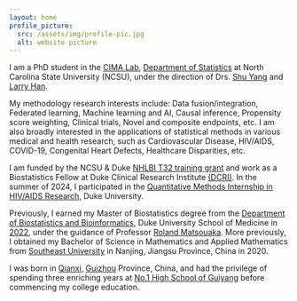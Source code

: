 ```yaml
---
layout: home
profile_picture:
  src: /assets/img/profile-pic.jpg
  alt: website picture
---
```


<p>
I am a PhD student in the <a href="https://sites.google.com/ncsu.edu/cima/home?authuser=2" target="_blank">CIMA Lab</a>, <a href="https://statistics.sciences.ncsu.edu/" target="_blank">Department of Statistics</a> at North Carolina State University (NCSU), under the direction of Drs. <a href="https://statistics.sciences.ncsu.edu/people/syang24/" target="_blank">Shu Yang</a> and <a href="https://bouve.northeastern.edu/directory/larry-han/" target="_blank">Larry Han</a>. 

My methodology research interests include: Data fusion/integration, Federated learning, Machine learning and AI, Causal inference, Propensity score weighting, Clinical trials, Novel and composite endpoints, etc. I am also broadly interested in the applications of statistical methods in various medical and health research, such as Cardiovascular Disease, HIV/AIDS, COVID-19, Congenital Heart Defects, Healthcare Disparities, etc. 

</p>	
   
<p> 
I am funded by the NCSU & Duke <a href="https://statistics.sciences.ncsu.edu/graduate/support/nhlbi/" target="_blank">NHLBI T32 training grant</a> and work as a Biostatistics Fellow at Duke Clinical Research Institute <a href="https://dcri.org/" target="_blank">(DCRI)</a>. In the summer of 2024, I participated in the <a href="https://cfar.duke.edu/front-page/2024-quan-methods-summer-intern-profiles" target="_blank">Quantitative Methods Internship in HIV/AIDS Research</a>, Duke University. 
</p>	
   
<p> 
Previously, I earned my Master of Biostatistics degree from the <a href="https://biostat.duke.edu/" target="_blank">Department of Biostatistics and Bioinformatics</a>, Duke University School of Medicine in <a href="https://biostat.duke.edu/news/master-biostatistics-class-2022-celebrate-commencement" target="_blank">2022</a>, under the guidance of Professor <a href="https://scholars.duke.edu/person/roland.matsouaka" target="_blank">Roland Matsouaka</a>. More previously, I obtained my Bachelor of Science in Mathematics and Applied Mathematics from <a href="https://www.seu.edu.cn/" target="_blank">Southeast University</a> in Nanjing, Jiangsu Province, China in 2020.
</p>	
   
<p> 
I was born in <a href="https://en.wikipedia.org/wiki/Qianxi,_Guizhou" target="_blank">Qianxi</a>, <a href="http://www.eguizhou.gov.cn/" target="_blank">Guizhou</a> Province, China, and had the privilege of spending three enriching years at <a href="https://www.gyyz.com.cn/" target="_blank">No.1 High School of Guiyang</a> before commencing my college education.
</p>
